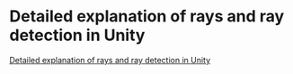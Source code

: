 # Detailed explanation of rays and ray detection in Unity
[Detailed explanation of rays and ray detection in Unity](https://aiwithcloud.com/2022/09/19/detailed_explanation_of_rays_and_ray_detection_in_unity/)